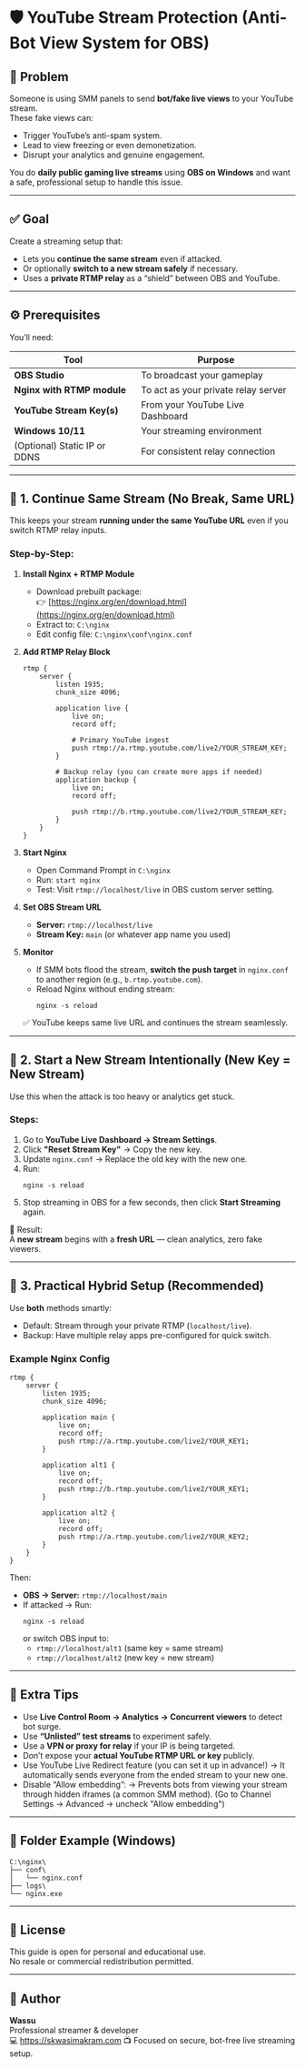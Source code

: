 # 🛡️ YouTube Stream Protection (Anti-Bot View System for OBS)

## 🎯 Problem
Someone is using SMM panels to send **bot/fake live views** to your YouTube stream.  
These fake views can:
- Trigger YouTube’s anti-spam system.
- Lead to view freezing or even demonetization.
- Disrupt your analytics and genuine engagement.

You do **daily public gaming live streams** using **OBS on Windows** and want a safe, professional setup to handle this issue.

---

## ✅ Goal
Create a streaming setup that:
- Lets you **continue the same stream** even if attacked.
- Or optionally **switch to a new stream safely** if necessary.
- Uses a **private RTMP relay** as a “shield” between OBS and YouTube.

---

## ⚙️ Prerequisites
You’ll need:

| Tool | Purpose |
|------|----------|
| **OBS Studio** | To broadcast your gameplay |
| **Nginx with RTMP module** | To act as your private relay server |
| **YouTube Stream Key(s)** | From your YouTube Live Dashboard |
| **Windows 10/11** | Your streaming environment |
| (Optional) Static IP or DDNS | For consistent relay connection |

---

## 🧩 1. Continue Same Stream (No Break, Same URL)

This keeps your stream **running under the same YouTube URL** even if you switch RTMP relay inputs.

### Step-by-Step:

1. **Install Nginx + RTMP Module**
   - Download prebuilt package:  
     👉 [https://nginx.org/en/download.html](https://nginx.org/en/download.html)
   - Extract to: `C:\nginx`
   - Edit config file: `C:\nginx\conf\nginx.conf`

2. **Add RTMP Relay Block**
   ```nginx
   rtmp {
       server {
           listen 1935;
           chunk_size 4096;

           application live {
               live on;
               record off;

               # Primary YouTube ingest
               push rtmp://a.rtmp.youtube.com/live2/YOUR_STREAM_KEY;
           }

           # Backup relay (you can create more apps if needed)
           application backup {
               live on;
               record off;

               push rtmp://b.rtmp.youtube.com/live2/YOUR_STREAM_KEY;
           }
       }
   }
   ```

3. **Start Nginx**
   - Open Command Prompt in `C:\nginx`
   - Run: `start nginx`
   - Test: Visit `rtmp://localhost/live` in OBS custom server setting.

4. **Set OBS Stream URL**
   - **Server:** `rtmp://localhost/live`
   - **Stream Key:** `main` (or whatever app name you used)

5. **Monitor**
   - If SMM bots flood the stream, **switch the push target** in `nginx.conf` to another region (e.g., `b.rtmp.youtube.com`).
   - Reload Nginx without ending stream:
     ```
     nginx -s reload
     ```
   ✅ YouTube keeps same live URL and continues the stream seamlessly.

---

## 🔄 2. Start a New Stream Intentionally (New Key = New Stream)

Use this when the attack is too heavy or analytics get stuck.

### Steps:

1. Go to **YouTube Live Dashboard → Stream Settings**.
2. Click **"Reset Stream Key"** → Copy the new key.
3. Update `nginx.conf` → Replace the old key with the new one.
4. Run:
   ```
   nginx -s reload
   ```
5. Stop streaming in OBS for a few seconds, then click **Start Streaming** again.

📌 Result:  
A **new stream** begins with a **fresh URL** — clean analytics, zero fake viewers.

---

## 🧠 3. Practical Hybrid Setup (Recommended)

Use **both** methods smartly:
- Default: Stream through your private RTMP (`localhost/live`).
- Backup: Have multiple relay apps pre-configured for quick switch.

### Example Nginx Config

```nginx
rtmp {
    server {
        listen 1935;
        chunk_size 4096;

        application main {
            live on;
            record off;
            push rtmp://a.rtmp.youtube.com/live2/YOUR_KEY1;
        }

        application alt1 {
            live on;
            record off;
            push rtmp://b.rtmp.youtube.com/live2/YOUR_KEY1;
        }

        application alt2 {
            live on;
            record off;
            push rtmp://a.rtmp.youtube.com/live2/YOUR_KEY2;
        }
    }
}
```

Then:
- **OBS → Server:** `rtmp://localhost/main`
- If attacked → Run:
  ```
  nginx -s reload
  ```
  or switch OBS input to:
  - `rtmp://localhost/alt1` (same key = same stream)
  - `rtmp://localhost/alt2` (new key = new stream)

---

## 🧭 Extra Tips

- Use **Live Control Room → Analytics → Concurrent viewers** to detect bot surge.
- Use **“Unlisted” test streams** to experiment safely.
- Use a **VPN or proxy for relay** if your IP is being targeted.
- Don’t expose your **actual YouTube RTMP URL or key** publicly.
- Use YouTube Live Redirect feature (you can set it up in advance!)
   → It automatically sends everyone from the ended stream to your new one.
- Disable “Allow embedding”: → Prevents bots from viewing your stream through hidden iframes (a common SMM method).
(Go to Channel Settings → Advanced → uncheck "Allow embedding")

---

## 🧰 Folder Example (Windows)
```
C:\nginx\
├── conf\
│   └── nginx.conf
├── logs\
└── nginx.exe
```

---

## 🧾 License
This guide is open for personal and educational use.  
No resale or commercial redistribution permitted.

---

## 💬 Author
**Wassu**  
Professional streamer & developer  
💻 https://skwasimakram.com
📺 Focused on secure, bot-free live streaming setup.

